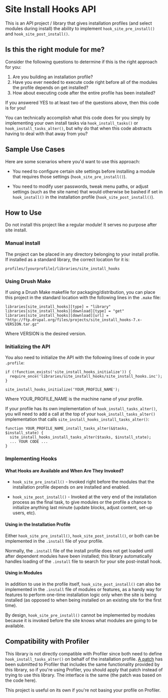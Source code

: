 # Site Install Hooks API
This is an API project / library that gives installation profiles (and select modules during install) the ability to
implement `hook_site_pre_install()` and `hook_site_post_install()`.

## Is this the right module for me?
Consider the following questions to determine if this is the right approach for you:

  1. Are you building an installation profile?
  2. Have you ever needed to execute code right before all of the modules the profile depends on get installed?
  3. How about executing code after the entire profile has been installed?

If you answered YES to at least two of the questions above, then this code is for you!

You can technically accomplish what this code does for you simply by implementing your own install tasks via
`hook_install_tasks()` or `hook_install_tasks_alter()`, but why do that when this code abstracts having to deal with
that away from you?

## Sample Use Cases
Here are some scenarios where you'd want to use this approach:

  - You need to configure certain site settings before installing a module that requires those settings
    (`hook_site_pre_install()`).

  - You need to modify user passwords, tweak menu paths, or adjust settings (such as the site name) that would otherwise
    be bashed if set in `hook_install()` in the installation profile (`hook_site_post_install()`).</li>

## How to Use
Do not install this project like a regular module! It serves no purpose after site install.

### Manual install
The project can be placed in any directory belonging to your install profile. If installed as a standard library, the
correct location for it is:

    profiles/[yourprofile]/libraries/site_install_hooks

### Using Drush Make
If using a Drush Make makefile for packaging/distribution, you can place this project in the standard location with the
following lines in the `.make` file:

    libraries[site_install_hooks][type] = "library"
    libraries[site_install_hooks][download][type] = "get"
    libraries[site_install_hooks][download][url] = "http://ftp.drupal.org/files/projects/site_install_hooks-7.x-VERSION.tar.gz"

Where VERSION is the desired version.

### Initializing the API
You also need to initialize the API with the following lines of code in your `.profile`:

    if (!function_exists('site_install_hooks_initialize')) {
      require_once('libraries/site_install_hooks/site_install_hooks.inc');
    }

    site_install_hooks_initialize('YOUR_PROFILE_NAME');

Where YOUR_PROFILE_NAME is the machine name of your profile.

If your profile has its own implementation of `hook_install_tasks_alter()`, you will need to add a call at the top of
your `hook_install_tasks_alter()` implementation that calls `site_install_hooks_install_tasks_alter()`:

    function YOUR_PROFILE_NAME_install_tasks_alter(&$tasks, $install_state) {
      site_install_hooks_install_tasks_alter($tasks, $install_state);
      ... YOUR CODE ...
    }

### Implementing Hooks
#### What Hooks are Available and When Are They Invoked?
- `hook_site_pre_install()` - Invoked right before the modules that the installation profile depends on are installed
  and enabled.
  
- `hook_site_post_install()` - Invoked at the very end of the installation process as the final task, to give modules or
  the profile a chance to initialize anything last minute (update blocks, adjust content, set-up users, etc).

#### Using in the Installation Profile
Either `hook_site_pre_install()`, `hook_site_post_install()`, or both can be implemented in the `.install` file of your
profile.

Normally, the `.install` file of the install profile does not get loaded until after dependent modules have been
installed; this library automatically handles loading of the `.install` file to search for your site post-install hook.

#### Using in Modules
In addition to use in the profile itself, `hook_site_post_install()` can also be implemented in the `.install` file of
modules or features, as a handy way for features to perform one-time installation logic only when the site is being
installed (as opposed to when being installed on an existing site for the first time).

By design, `hook_site_pre_install()` cannot be implemented by modules because it is invoked before the site knows what
modules are going to be available.

## Compatibility with Profiler
This library is not directly compatible with Profiler since both need to define `hook_install_tasks_alter()` on behalf
of the installation profile. [A patch](https://www.drupal.org/node/2418335) has been submitted to Profiler that includes
the same functionality provided by this library, so if you're using Profiler, you should apply that patch instead of
trying to use this library. The interface is the same (the patch was based on the code here).

This project is useful on its own if you're not basing your profile on Profiler.